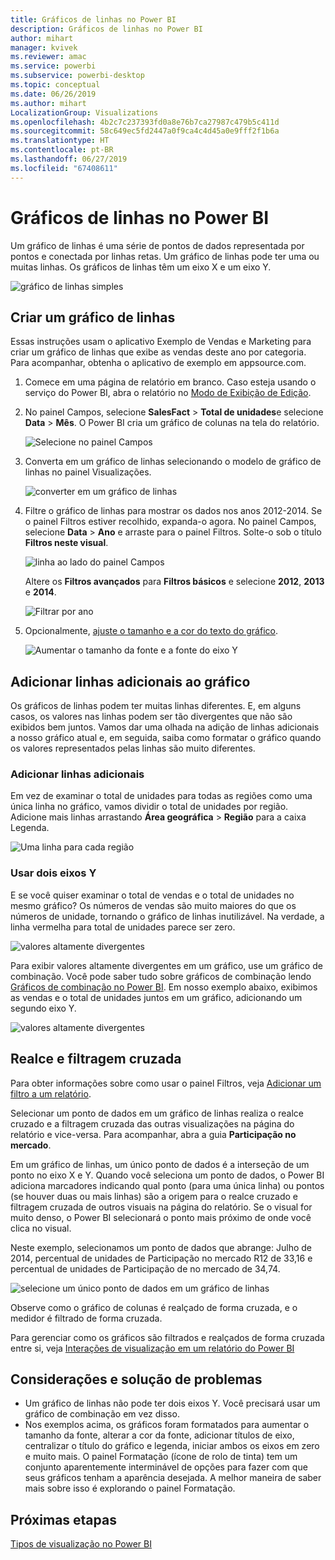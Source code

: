 ```yaml
---
title: Gráficos de linhas no Power BI
description: Gráficos de linhas no Power BI
author: mihart
manager: kvivek
ms.reviewer: amac
ms.service: powerbi
ms.subservice: powerbi-desktop
ms.topic: conceptual
ms.date: 06/26/2019
ms.author: mihart
LocalizationGroup: Visualizations
ms.openlocfilehash: 4b2c7c237393fd0a8e76b7ca27987c479b5c411d
ms.sourcegitcommit: 58c649ec5fd2447a0f9ca4c4d45a0e9fff2f1b6a
ms.translationtype: HT
ms.contentlocale: pt-BR
ms.lasthandoff: 06/27/2019
ms.locfileid: "67408611"
---
```

# <a name="line-charts-in-power-bi"></a>Gráficos de linhas no Power BI
Um gráfico de linhas é uma série de pontos de dados representada por pontos e conectada por linhas retas. Um gráfico de linhas pode ter uma ou muitas linhas. Os gráficos de linhas têm um eixo X e um eixo Y. 

![gráfico de linhas simples](media/power-bi-line-charts/power-bi-line.png)

## <a name="create-a-line-chart"></a>Criar um gráfico de linhas
Essas instruções usam o aplicativo Exemplo de Vendas e Marketing para criar um gráfico de linhas que exibe as vendas deste ano por categoria. Para acompanhar, obtenha o aplicativo de exemplo em appsource.com.

1. Comece em uma página de relatório em branco. Caso esteja usando o serviço do Power BI, abra o relatório no [Modo de Exibição de Edição](../service-interact-with-a-report-in-editing-view.md).

2. No painel Campos, selecione **SalesFact** \> **Total de unidades**e selecione **Data** > **Mês**.  O Power BI cria um gráfico de colunas na tela do relatório.

    ![Selecione no painel Campos](media/power-bi-line-charts/power-bi-step1.png)

4. Converta em um gráfico de linhas selecionando o modelo de gráfico de linhas no painel Visualizações. 

    ![converter em um gráfico de linhas](media/power-bi-line-charts/power-bi-convert-to-line.png)
   

4. Filtre o gráfico de linhas para mostrar os dados nos anos 2012-2014. Se o painel Filtros estiver recolhido, expanda-o agora. No painel Campos, selecione **Data** \> **Ano** e arraste para o painel Filtros. Solte-o sob o título **Filtros neste visual**. 
     
    ![linha ao lado do painel Campos](media/power-bi-line-charts/power-bi-year-filter.png)

    Altere os **Filtros avançados** para **Filtros básicos** e selecione **2012**, **2013** e **2014**.

    ![Filtrar por ano](media/power-bi-line-charts/power-bi-filter-year.png)

6. Opcionalmente, [ajuste o tamanho e a cor do texto do gráfico](power-bi-visualization-customize-title-background-and-legend.md). 

    ![Aumentar o tamanho da fonte e a fonte do eixo Y](media/power-bi-line-charts/power-bi-line-3years.png)

## <a name="add-additional-lines-to-the-chart"></a>Adicionar linhas adicionais ao gráfico
Os gráficos de linhas podem ter muitas linhas diferentes. E, em alguns casos, os valores nas linhas podem ser tão divergentes que não são exibidos bem juntos. Vamos dar uma olhada na adição de linhas adicionais a nosso gráfico atual e, em seguida, saiba como formatar o gráfico quando os valores representados pelas linhas são muito diferentes. 

### <a name="add-additional-lines"></a>Adicionar linhas adicionais
Em vez de examinar o total de unidades para todas as regiões como uma única linha no gráfico, vamos dividir o total de unidades por região. Adicione mais linhas arrastando **Área geográfica** > **Região** para a caixa Legenda.

   ![Uma linha para cada região](media/power-bi-line-charts/power-bi-line-regions.png)


### <a name="use-two-y-axes"></a>Usar dois eixos Y
E se você quiser examinar o total de vendas e o total de unidades no mesmo gráfico? Os números de vendas são muito maiores do que os números de unidade, tornando o gráfico de linhas inutilizável. Na verdade, a linha vermelha para total de unidades parece ser zero.

   ![valores altamente divergentes](media/power-bi-line-charts/power-bi-diverging.png)

Para exibir valores altamente divergentes em um gráfico, use um gráfico de combinação. Você pode saber tudo sobre gráficos de combinação lendo [Gráficos de combinação no Power BI](power-bi-visualization-combo-chart.md). Em nosso exemplo abaixo, exibimos as vendas e o total de unidades juntos em um gráfico, adicionando um segundo eixo Y. 

   ![valores altamente divergentes](media/power-bi-line-charts/power-bi-dual-axes.png)

## <a name="highlighting-and-cross-filtering"></a>Realce e filtragem cruzada
Para obter informações sobre como usar o painel Filtros, veja [Adicionar um filtro a um relatório](../power-bi-report-add-filter.md).

Selecionar um ponto de dados em um gráfico de linhas realiza o realce cruzado e a filtragem cruzada das outras visualizações na página do relatório e vice-versa. Para acompanhar, abra a guia **Participação no mercado**.  

Em um gráfico de linhas, um único ponto de dados é a interseção de um ponto no eixo X e Y. Quando você seleciona um ponto de dados, o Power BI adiciona marcadores indicando qual ponto (para uma única linha) ou pontos (se houver duas ou mais linhas) são a origem para o realce cruzado e filtragem cruzada de outros visuais na página do relatório. Se o visual for muito denso, o Power BI selecionará o ponto mais próximo de onde você clica no visual.

Neste exemplo, selecionamos um ponto de dados que abrange: Julho de 2014, percentual de unidades de Participação no mercado R12 de 33,16 e percentual de unidades de Participação de no mercado de 34,74.

![selecione um único ponto de dados em um gráfico de linhas](media/power-bi-line-charts/power-bi-single-select.png)

Observe como o gráfico de colunas é realçado de forma cruzada, e o medidor é filtrado de forma cruzada.

Para gerenciar como os gráficos são filtrados e realçados de forma cruzada entre si, veja [Interações de visualização em um relatório do Power BI](../service-reports-visual-interactions.md)

## <a name="considerations-and-troubleshooting"></a>Considerações e solução de problemas
* Um gráfico de linhas não pode ter dois eixos Y.  Você precisará usar um gráfico de combinação em vez disso.
* Nos exemplos acima, os gráficos foram formatados para aumentar o tamanho da fonte, alterar a cor da fonte, adicionar títulos de eixo, centralizar o título do gráfico e legenda, iniciar ambos os eixos em zero e muito mais. O painel Formatação (ícone de rolo de tinta) tem um conjunto aparentemente interminável de opções para fazer com que seus gráficos tenham a aparência desejada. A melhor maneira de saber mais sobre isso é explorando o painel Formatação.

## <a name="next-steps"></a>Próximas etapas

[Tipos de visualização no Power BI](power-bi-visualization-types-for-reports-and-q-and-a.md)


